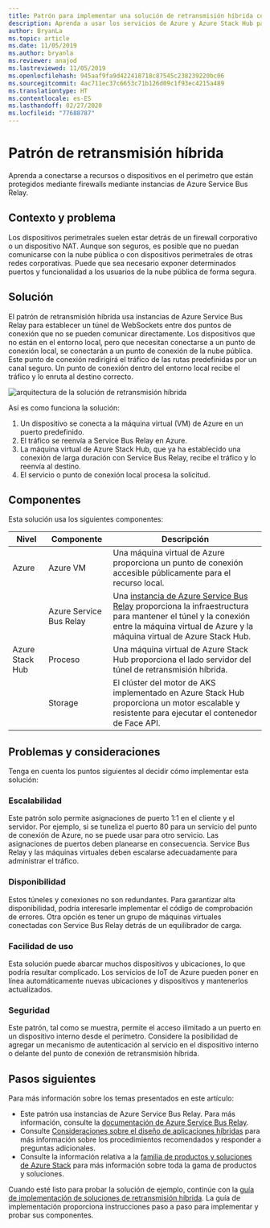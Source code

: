 ```yaml
---
title: Patrón para implementar una solución de retransmisión híbrida con Azure y Azure Stack Hub
description: Aprenda a usar los servicios de Azure y Azure Stack Hub para conectarse a recursos perimetrales o a dispositivos protegidos por firewalls.
author: BryanLa
ms.topic: article
ms.date: 11/05/2019
ms.author: bryanla
ms.reviewer: anajod
ms.lastreviewed: 11/05/2019
ms.openlocfilehash: 945aaf9fa9d422418718c87545c238239220bc06
ms.sourcegitcommit: 4ac711ec37c6653c71b126d09c1f93ec4215a489
ms.translationtype: HT
ms.contentlocale: es-ES
ms.lasthandoff: 02/27/2020
ms.locfileid: "77688787"
---
```

# <a name="hybrid-relay-pattern"></a>Patrón de retransmisión híbrida

Aprenda a conectarse a recursos o dispositivos en el perímetro que están protegidos mediante firewalls mediante instancias de Azure Service Bus Relay.

## <a name="context-and-problem"></a>Contexto y problema

Los dispositivos perimetrales suelen estar detrás de un firewall corporativo o un dispositivo NAT. Aunque son seguros, es posible que no puedan comunicarse con la nube pública o con dispositivos perimetrales de otras redes corporativas. Puede que sea necesario exponer determinados puertos y funcionalidad a los usuarios de la nube pública de forma segura. 

## <a name="solution"></a>Solución

El patrón de retransmisión híbrida usa instancias de Azure Service Bus Relay para establecer un túnel de WebSockets entre dos puntos de conexión que no se pueden comunicar directamente. Los dispositivos que no están en el entorno local, pero que necesitan conectarse a un punto de conexión local, se conectarán a un punto de conexión de la nube pública. Este punto de conexión redirigirá el tráfico de las rutas predefinidas por un canal seguro. Un punto de conexión dentro del entorno local recibe el tráfico y lo enruta al destino correcto. 

![arquitectura de la solución de retransmisión híbrida](media/pattern-hybrid-relay/solution-architecture.png)

Así es como funciona la solución: 

1. Un dispositivo se conecta a la máquina virtual (VM) de Azure en un puerto predefinido.
2. El tráfico se reenvía a Service Bus Relay en Azure.
3. La máquina virtual de Azure Stack Hub, que ya ha establecido una conexión de larga duración con Service Bus Relay, recibe el tráfico y lo reenvía al destino.
4. El servicio o punto de conexión local procesa la solicitud. 

## <a name="components"></a>Componentes

Esta solución usa los siguientes componentes:

| Nivel | Componente | Descripción |
|----------|-----------|-------------|
| Azure | Azure VM | Una máquina virtual de Azure proporciona un punto de conexión accesible públicamente para el recurso local. |
| | Azure Service Bus Relay | Una [instancia de Azure Service Bus Relay](/azure/service-bus-relay/) proporciona la infraestructura para mantener el túnel y la conexión entre la máquina virtual de Azure y la máquina virtual de Azure Stack Hub.|
| Azure Stack Hub | Proceso | Una máquina virtual de Azure Stack Hub proporciona el lado servidor del túnel de retransmisión híbrida. |
| | Storage | El clúster del motor de AKS implementado en Azure Stack Hub proporciona un motor escalable y resistente para ejecutar el contenedor de Face API.|

## <a name="issues-and-considerations"></a>Problemas y consideraciones

Tenga en cuenta los puntos siguientes al decidir cómo implementar esta solución:

### <a name="scalability"></a>Escalabilidad 

Este patrón solo permite asignaciones de puerto 1:1 en el cliente y el servidor. Por ejemplo, si se tuneliza el puerto 80 para un servicio del punto de conexión de Azure, no se puede usar para otro servicio. Las asignaciones de puertos deben planearse en consecuencia. Service Bus Relay y las máquinas virtuales deben escalarse adecuadamente para administrar el tráfico.

### <a name="availability"></a>Disponibilidad

Estos túneles y conexiones no son redundantes. Para garantizar alta disponibilidad, podría interesarle implementar el código de comprobación de errores. Otra opción es tener un grupo de máquinas virtuales conectadas con Service Bus Relay detrás de un equilibrador de carga.

### <a name="manageability"></a>Facilidad de uso

Esta solución puede abarcar muchos dispositivos y ubicaciones, lo que podría resultar complicado. Los servicios de IoT de Azure pueden poner en línea automáticamente nuevas ubicaciones y dispositivos y mantenerlos actualizados.

### <a name="security"></a>Seguridad

Este patrón, tal como se muestra, permite el acceso ilimitado a un puerto en un dispositivo interno desde el perímetro. Considere la posibilidad de agregar un mecanismo de autenticación al servicio en el dispositivo interno o delante del punto de conexión de retransmisión híbrida. 

## <a name="next-steps"></a>Pasos siguientes

Para más información sobre los temas presentados en este artículo:
- Este patrón usa instancias de Azure Service Bus Relay. Para más información, consulte la [documentación de Azure Service Bus Relay](/azure/service-bus-relay/).
- Consulte [Consideraciones sobre el diseño de aplicaciones híbridas](overview-app-design-considerations.md) para más información sobre los procedimientos recomendados y responder a preguntas adicionales.
- Consulte la información relativa a la [familia de productos y soluciones de Azure Stack](/azure-stack) para más información sobre toda la gama de productos y soluciones.

Cuando esté listo para probar la solución de ejemplo, continúe con la [guía de implementación de soluciones de retransmisión híbrida](https://aka.ms/hybridrelaydeployment). La guía de implementación proporciona instrucciones paso a paso para implementar y probar sus componentes.